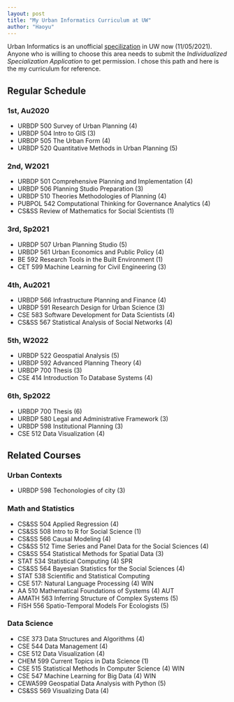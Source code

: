 ```yaml
---
layout: post
title: "My Urban Informatics Curriculum at UW"
author: "Haoyu"
---
```


Urban Informatics is an unofficial [specilization](https://urbdp.be.uw.edu/programs/mup-graduate-degree/specializations/) in UW now (11/05/2021). Anyone who is willing to choose this area needs to submit the *Individualized Specialization Application* to get permission. I chose this path and here is the my curriculum for reference.

## Regular Schedule

### 1st, Au2020

- URBDP 500 Survey of Urban Planning (4)
- URBDP 504 Intro to GIS (3)
- URBDP 505 The Urban Form (4)
- URBDP 520 Quantitative Methods in Urban Planning (5)

### 2nd, W2021

- URBDP 501 Comprehensive Planning and Implementation (4)
- URBDP 506 Planning Studio Preparation (3)
- URBDP 510 Theories Methodologies of Planning (4)
- PUBPOL 542 Computational Thinking for Governance Analytics (4)
- CS&SS Review of Mathematics for Social Scientists (1)

### 3rd, Sp2021

- URBDP 507 Urban Planning Studio (5)
- URBDP 561 Urban Economics and Public Policy (4)
- BE 592 Research Tools in the Built Environment (1)
- CET 599 Machine Learning for Civil Engineering (3)

### 4th, Au2021

- URBDP 566 Infrastructure Planning and Finance (4)
- URBDP 591 Research Design for Urban Science (3)
- CSE 583 Software Development for Data Scientists (4)
- CS&SS 567 Statistical Analysis of Social Networks (4)

### 5th, W2022

- URBDP 522 Geospatial Analysis (5)
- URBDP 592 Advanced Planning Theory (4)
- URBDP 700 Thesis (3)
- CSE 414 Introduction To Database Systems (4)

### 6th, Sp2022

- URBDP 700 Thesis (6)
- URBDP 580 Legal and Administrative Framework (3)
- URBDP 598 Institutional Planning (3)
- CSE 512 Data Visualization (4)

## Related Courses

### Urban Contexts

- URBDP 598 Techonologies of city (3)

### Math and Statistics

- CS&SS 504 Applied Regression (4)
- CS&SS 508 Intro to R for Social Science (1)
- CS&SS 566 Causal Modeling (4)
- CS&SS 512 Time Series and Panel Data for the Social Sciences (4)
- CS&SS 554 Statistical Methods for Spatial Data (3)
- STAT 534 Statistical Computing (4) SPR
- CS&SS 564 Bayesian Statistics for the Social Sciences (4)
- STAT 538 Scientific and Statistical Computing
- CSE 517: Natural Language Processing (4) WIN
- AA 510 Mathematical Foundations of Systems (4) AUT
- AMATH 563 Inferring Structure of Complex Systems (5)
- FISH 556 Spatio-Temporal Models For Ecologists (5)

### Data Science

- CSE 373 Data Structures and Algorithms (4)
- CSE 544 Data Management (4)
- CSE 512 Data Visualization (4)
- CHEM 599 Current Topics in Data Science (1)
- CSE 515 Statistical Methods In Computer Science (4) WIN
- CSE 547 Machine Learning for Big Data (4) WIN
- CEWA599 Geospatial Data Analysis with Python (5) 
- CS&SS 569 Visualizing Data (4)


